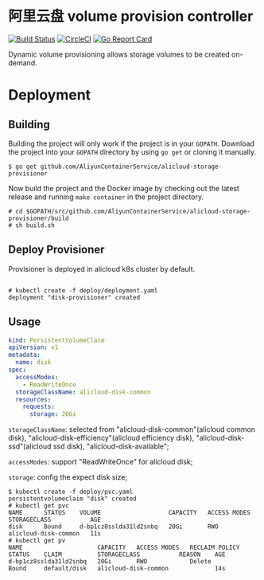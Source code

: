 # 阿里云盘 volume provision controller

[![Build Status](https://travis-ci.org/AliyunContainerService/alicloud-storage-provisioner.svg?branch=master)](https://travis-ci.org/AliyunContainerService/alicloud-storage-provisioner)
[![CircleCI](https://circleci.com/gh/AliyunContainerService/alicloud-storage-provisioner.svg?style=svg)](https://circleci.com/gh/AliyunContainerService/alicloud-storage-provisioner)
[![Go Report Card](https://goreportcard.com/badge/github.com/AliyunContainerService/alicloud-storage-provisioner)](https://goreportcard.com/report/github.com/AliyunContainerService/alicloud-storage-provisioner)

Dynamic volume provisioning allows storage volumes to be created on-demand.

# Deployment

## Building
Building the project will only work if the project is in your `GOPATH`. Download the project into your `GOPATH` directory by using `go get` or cloning it manually.

```
$ go get github.com/AliyunContainerService/alicloud-storage-provisioner
```

Now build the project and the Docker image by checking out the latest release and running `make container` in the project directory.

```
# cd $GOPATH/src/github.com/AliyunContainerService/alicloud-storage-provisioner/build
# sh build.sh
```

## Deploy Provisioner

Provisioner is deployed in alicloud k8s cluster by default.

```console

# kubectl create -f deploy/deployment.yaml
deployment "disk-provisioner" created
```

## Usage

```yaml
kind: PersistentVolumeClaim
apiVersion: v1
metadata:
  name: disk
spec:
  accessModes:
    - ReadWriteOnce
  storageClassName: alicloud-disk-common
  resources:
    requests:
      storage: 20Gi
```

`storageClassName`: selected from "alicloud-disk-common"(alicloud common disk), "alicloud-disk-efficiency"(alicloud efficiency disk), "alicloud-disk-ssd"(alicloud ssd disk), "alicloud-disk-available";

`accessModes`: support "ReadWriteOnce" for alicloud disk;

`storage`: config the expect disk size;

```console
$ kubectl create -f deploy/pvc.yaml
persistentvolumeclaim "disk" created
# kubectl get pvc
NAME      STATUS    VOLUME                   CAPACITY   ACCESS MODES   STORAGECLASS           AGE
disk      Bound     d-bp1cz8sslda31ld2snbq   20Gi       RWO            alicloud-disk-common   11s
# kubectl get pv
NAME                     CAPACITY   ACCESS MODES   RECLAIM POLICY   STATUS    CLAIM          STORAGECLASS           REASON    AGE
d-bp1cz8sslda31ld2snbq   20Gi       RWO            Delete           Bound     default/disk   alicloud-disk-common             14s
```
